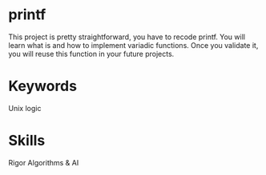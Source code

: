 # printf
This project is pretty straightforward, you have to recode printf. You will learn what is and how to implement variadic functions. Once you validate it, you will reuse this function in your future projects.


# Keywords
Unix logic

# Skills
Rigor
Algorithms & AI
